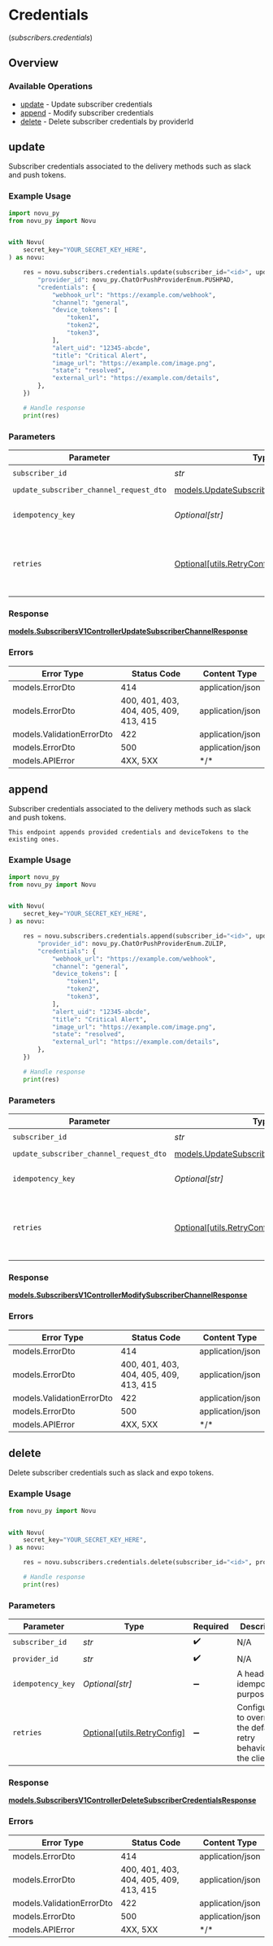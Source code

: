 # Credentials
(*subscribers.credentials*)

## Overview

### Available Operations

* [update](#update) - Update subscriber credentials
* [append](#append) - Modify subscriber credentials
* [delete](#delete) - Delete subscriber credentials by providerId

## update

Subscriber credentials associated to the delivery methods such as slack and push tokens.

### Example Usage

```python
import novu_py
from novu_py import Novu


with Novu(
    secret_key="YOUR_SECRET_KEY_HERE",
) as novu:

    res = novu.subscribers.credentials.update(subscriber_id="<id>", update_subscriber_channel_request_dto={
        "provider_id": novu_py.ChatOrPushProviderEnum.PUSHPAD,
        "credentials": {
            "webhook_url": "https://example.com/webhook",
            "channel": "general",
            "device_tokens": [
                "token1",
                "token2",
                "token3",
            ],
            "alert_uid": "12345-abcde",
            "title": "Critical Alert",
            "image_url": "https://example.com/image.png",
            "state": "resolved",
            "external_url": "https://example.com/details",
        },
    })

    # Handle response
    print(res)

```

### Parameters

| Parameter                                                                                     | Type                                                                                          | Required                                                                                      | Description                                                                                   |
| --------------------------------------------------------------------------------------------- | --------------------------------------------------------------------------------------------- | --------------------------------------------------------------------------------------------- | --------------------------------------------------------------------------------------------- |
| `subscriber_id`                                                                               | *str*                                                                                         | :heavy_check_mark:                                                                            | N/A                                                                                           |
| `update_subscriber_channel_request_dto`                                                       | [models.UpdateSubscriberChannelRequestDto](../../models/updatesubscriberchannelrequestdto.md) | :heavy_check_mark:                                                                            | N/A                                                                                           |
| `idempotency_key`                                                                             | *Optional[str]*                                                                               | :heavy_minus_sign:                                                                            | A header for idempotency purposes                                                             |
| `retries`                                                                                     | [Optional[utils.RetryConfig]](../../models/utils/retryconfig.md)                              | :heavy_minus_sign:                                                                            | Configuration to override the default retry behavior of the client.                           |

### Response

**[models.SubscribersV1ControllerUpdateSubscriberChannelResponse](../../models/subscribersv1controllerupdatesubscriberchannelresponse.md)**

### Errors

| Error Type                             | Status Code                            | Content Type                           |
| -------------------------------------- | -------------------------------------- | -------------------------------------- |
| models.ErrorDto                        | 414                                    | application/json                       |
| models.ErrorDto                        | 400, 401, 403, 404, 405, 409, 413, 415 | application/json                       |
| models.ValidationErrorDto              | 422                                    | application/json                       |
| models.ErrorDto                        | 500                                    | application/json                       |
| models.APIError                        | 4XX, 5XX                               | \*/\*                                  |

## append

Subscriber credentials associated to the delivery methods such as slack and push tokens.

    This endpoint appends provided credentials and deviceTokens to the existing ones.

### Example Usage

```python
import novu_py
from novu_py import Novu


with Novu(
    secret_key="YOUR_SECRET_KEY_HERE",
) as novu:

    res = novu.subscribers.credentials.append(subscriber_id="<id>", update_subscriber_channel_request_dto={
        "provider_id": novu_py.ChatOrPushProviderEnum.ZULIP,
        "credentials": {
            "webhook_url": "https://example.com/webhook",
            "channel": "general",
            "device_tokens": [
                "token1",
                "token2",
                "token3",
            ],
            "alert_uid": "12345-abcde",
            "title": "Critical Alert",
            "image_url": "https://example.com/image.png",
            "state": "resolved",
            "external_url": "https://example.com/details",
        },
    })

    # Handle response
    print(res)

```

### Parameters

| Parameter                                                                                     | Type                                                                                          | Required                                                                                      | Description                                                                                   |
| --------------------------------------------------------------------------------------------- | --------------------------------------------------------------------------------------------- | --------------------------------------------------------------------------------------------- | --------------------------------------------------------------------------------------------- |
| `subscriber_id`                                                                               | *str*                                                                                         | :heavy_check_mark:                                                                            | N/A                                                                                           |
| `update_subscriber_channel_request_dto`                                                       | [models.UpdateSubscriberChannelRequestDto](../../models/updatesubscriberchannelrequestdto.md) | :heavy_check_mark:                                                                            | N/A                                                                                           |
| `idempotency_key`                                                                             | *Optional[str]*                                                                               | :heavy_minus_sign:                                                                            | A header for idempotency purposes                                                             |
| `retries`                                                                                     | [Optional[utils.RetryConfig]](../../models/utils/retryconfig.md)                              | :heavy_minus_sign:                                                                            | Configuration to override the default retry behavior of the client.                           |

### Response

**[models.SubscribersV1ControllerModifySubscriberChannelResponse](../../models/subscribersv1controllermodifysubscriberchannelresponse.md)**

### Errors

| Error Type                             | Status Code                            | Content Type                           |
| -------------------------------------- | -------------------------------------- | -------------------------------------- |
| models.ErrorDto                        | 414                                    | application/json                       |
| models.ErrorDto                        | 400, 401, 403, 404, 405, 409, 413, 415 | application/json                       |
| models.ValidationErrorDto              | 422                                    | application/json                       |
| models.ErrorDto                        | 500                                    | application/json                       |
| models.APIError                        | 4XX, 5XX                               | \*/\*                                  |

## delete

Delete subscriber credentials such as slack and expo tokens.

### Example Usage

```python
from novu_py import Novu


with Novu(
    secret_key="YOUR_SECRET_KEY_HERE",
) as novu:

    res = novu.subscribers.credentials.delete(subscriber_id="<id>", provider_id="<id>")

    # Handle response
    print(res)

```

### Parameters

| Parameter                                                           | Type                                                                | Required                                                            | Description                                                         |
| ------------------------------------------------------------------- | ------------------------------------------------------------------- | ------------------------------------------------------------------- | ------------------------------------------------------------------- |
| `subscriber_id`                                                     | *str*                                                               | :heavy_check_mark:                                                  | N/A                                                                 |
| `provider_id`                                                       | *str*                                                               | :heavy_check_mark:                                                  | N/A                                                                 |
| `idempotency_key`                                                   | *Optional[str]*                                                     | :heavy_minus_sign:                                                  | A header for idempotency purposes                                   |
| `retries`                                                           | [Optional[utils.RetryConfig]](../../models/utils/retryconfig.md)    | :heavy_minus_sign:                                                  | Configuration to override the default retry behavior of the client. |

### Response

**[models.SubscribersV1ControllerDeleteSubscriberCredentialsResponse](../../models/subscribersv1controllerdeletesubscribercredentialsresponse.md)**

### Errors

| Error Type                             | Status Code                            | Content Type                           |
| -------------------------------------- | -------------------------------------- | -------------------------------------- |
| models.ErrorDto                        | 414                                    | application/json                       |
| models.ErrorDto                        | 400, 401, 403, 404, 405, 409, 413, 415 | application/json                       |
| models.ValidationErrorDto              | 422                                    | application/json                       |
| models.ErrorDto                        | 500                                    | application/json                       |
| models.APIError                        | 4XX, 5XX                               | \*/\*                                  |